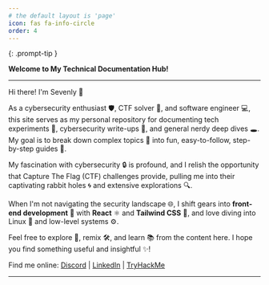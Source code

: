 ```yaml
---
# the default layout is 'page'
icon: fas fa-info-circle
order: 4
---
```


{: .prompt-tip }

**Welcome to My Technical Documentation Hub!**

---

Hi there! I'm Sevenly 🙌

As a cybersecurity enthusiast 🛡️, CTF solver 🚩, and software engineer 💻, this site serves as my personal repository for documenting tech experiments 🧪, cybersecurity write-ups 📝, and general nerdy deep dives 🕳️. My goal is to break down complex topics 🧩 into fun, easy-to-follow, step-by-step guides 👣.

My fascination with cybersecurity 🔒 is profound, and I relish the opportunity that Capture The Flag (CTF) challenges provide, pulling me into their captivating rabbit holes 🌀 and extensive explorations 🔍.

When I'm not navigating the security landscape 🌐, I shift gears into **front-end development** 🎨 with **React** ⚛️ and **Tailwind CSS** 💨, and love diving into Linux 🐧 and low-level systems ⚙️.

Feel free to explore 🧭, remix 🛠️, and learn 📚 from the content here. I hope you find something useful and insightful ✨!

Find me online: 
[Discord](https://discord.com/users/sevenly_87180) | [LinkedIn](https://www.linkedin.com/in/james-kilonzo-392249104/) | [TryHackMe](https://tryhackme.com/p/Sevenly)

---
